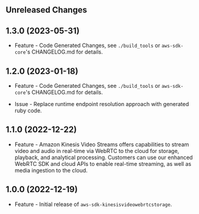Unreleased Changes
------------------

1.3.0 (2023-05-31)
------------------

* Feature - Code Generated Changes, see `./build_tools` or `aws-sdk-core`'s CHANGELOG.md for details.

1.2.0 (2023-01-18)
------------------

* Feature - Code Generated Changes, see `./build_tools` or `aws-sdk-core`'s CHANGELOG.md for details.

* Issue - Replace runtime endpoint resolution approach with generated ruby code.

1.1.0 (2022-12-22)
------------------

* Feature - Amazon Kinesis Video Streams offers capabilities to stream video and audio in real-time via WebRTC to the cloud for storage, playback, and analytical processing. Customers can use our enhanced WebRTC SDK and cloud APIs to enable real-time streaming, as well as media ingestion to the cloud.

1.0.0 (2022-12-19)
------------------

* Feature - Initial release of `aws-sdk-kinesisvideowebrtcstorage`.

